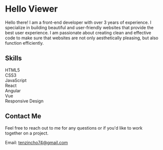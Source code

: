 <!DOCTYPE html>
<html>
<head>
  <meta charset="UTF-8">
  <meta name="viewport" content="width=device-width, initial-scale=1.0">
  <meta http-equiv="X-UA-Compatible" content="ie=edge">  
</head>
<body>
  <h1>Hello Viewer</h1>
  <p>Hello there! I am a front-end developer with over 3 years of experience. I specialize in building beautiful and user-friendly websites that provide the best user experience. I am passionate about creating clean and effective code to make sure that websites are not only aesthetically pleasing, but also function efficiently.</p>
  <h2>Skills</h2>
  <div class="skills">
    <div class="skill">HTML5</div>
    <div class="skill">CSS3</div>
    <div class="skill">JavaScript</div>
    <div class="skill">React</div>
    <div class="skill">Angular</div>
    <div class="skill">Vue</div>
    <div class="skill">Responsive Design</div>
  </div>
  <h2>Contact Me</h2>
  <div class="contact">
    <p>Feel free to reach out to me for any questions or if you'd like to work together on a project.</p>
    <p>Email: <a href="mailto:your-email@example.com">tenzincho74@gmail.com</a></
